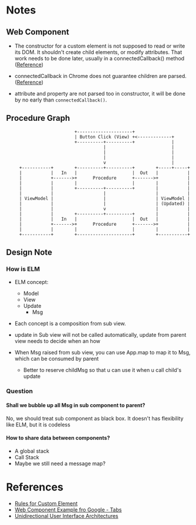 # Notes

## Web Component
* The constructor for a custom element is not supposed to read or write its DOM. It shouldn't create child elements, or modify attributes. That work needs to be done later, usually in a connectedCallback() method ([Reference](https://stackoverflow.com/questions/43836886/failed-to-construct-customelement-error-when-javascript-file-is-placed-in-head))

* connectedCallback in Chrome does not guarantee children are parsed. ([Reference](https://stackoverflow.com/questions/48498581/textcontent-empty-in-connectedcallback-of-a-custom-htmlelement))

* attribute and property are not parsed too in constructor, it will be done by no early than `connectedCallback()`.

## Procedure Graph
```
                          +---------------------+
                          | Button Click (View) +<-------------+
                          +----------+----------+              |
                                     |                         |
                                     |                         |
                                     |                         |
                                     v                         |
     +-----------+        +----------+----------+        +-----+-----+
     |           |   In   |                     |  Out   |           |
     |           +------->+      Procedure      +------->+           |
     |           |        |                     |        |           |
     |           |        +----------+----------+        |           |
     |           |                   |                   |           |
     | ViewModel |                   |                   | ViewModel |
     |           |                   |                   | (Updated) |
     |           |                   v                   |           |
     |           |        +----------+----------+        |           |
     |           |   In   |                     |  Out   |           |
     |           +------->+      Procedure      +------->+           |
     |           |        |                     |        |           |
     +-----------+        +---------------------+        +-----------+
```
## Design Note
### How is ELM
- ELM concept:
  - Model
  - View
  - Update
    - Msg

- Each concept is a composition from sub view.
- update in Sub view will not be called automatically, update from parent view needs to decide when an how
- When Msg raised from sub view, you can use App.map to map it to Msg, which can be consumed by parent
  - Better to reserve childMsg so that u can use it when u call child's update

### Question
#### Shall we bubble up all Msg in sub component to parent?
No, we should treat sub component as black box. It doesn't has flexibility like ELM, but it is codeless
#### How to share data between components?
- A global stack
- Call Stack
- Maybe we still need a message map?


# References
- [Rules for Custom Element](https://stackoverflow.com/questions/55215397/js-custom-element-get-inner-html)
- [Web Component Example fro Google - Tabs](https://developers.google.com/web/fundamentals/web-components/examples/howto-tabs)
- [Unidirectional User Interface Architectures](https://staltz.com/unidirectional-user-interface-architectures.html)
